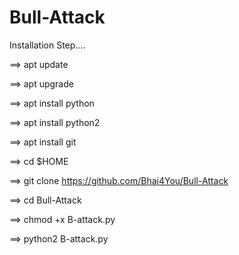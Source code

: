 # Bull-Attack

Installation Step....

==> apt update


==> apt upgrade


==> apt install python


==> apt install python2


==> apt install git


==> cd $HOME


==> git clone https://github.com/Bhai4You/Bull-Attack


==> cd Bull-Attack


==> chmod +x B-attack.py


==> python2 B-attack.py
